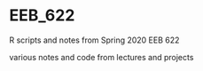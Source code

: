 # EEB_622
R scripts and notes from Spring 2020 EEB 622

various notes and code from lectures and projects 
